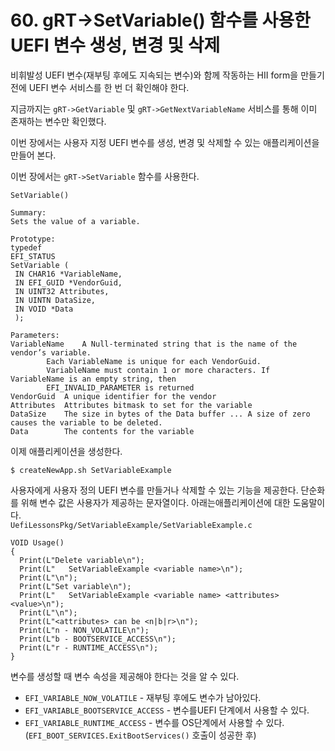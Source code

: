 # 60. gRT->SetVariable() 함수를 사용한 UEFI 변수 생성, 변경 및 삭제

비휘발성 UEFI 변수(재부팅 후에도 지속되는 변수)와 함께 작동하는 HII form을 만들기 전에 UEFI 변수 서비스를 한 번 더 확인해야 한다.

지금까지는 `gRT->GetVariable` 및 `gRT->GetNextVariableName` 서비스를 통해 이미 존재하는 변수만 확인했다.

이번 장에서는 사용자 지정 UEFI 변수를 생성, 변경 및 삭제할 수 있는 애플리케이션을 만들어 본다.

이번 장에서는 `gRT->SetVariable` 함수를 사용한다.

```
SetVariable()

Summary:
Sets the value of a variable.

Prototype:
typedef
EFI_STATUS
SetVariable (
 IN CHAR16 *VariableName,
 IN EFI_GUID *VendorGuid,
 IN UINT32 Attributes,
 IN UINTN DataSize,
 IN VOID *Data
 );

Parameters:
VariableName 	A Null-terminated string that is the name of the vendor’s variable.
		Each VariableName is unique for each VendorGuid.
		VariableName must contain 1 or more characters. If VariableName is an empty string, then
		EFI_INVALID_PARAMETER is returned
VendorGuid 	A unique identifier for the vendor
Attributes 	Attributes bitmask to set for the variable
DataSize 	The size in bytes of the Data buffer ... A size of zero causes the variable to be deleted.
Data 		The contents for the variable
```

이제 애플리케이션을 생성한다.&#x20;

```
$ createNewApp.sh SetVariableExample
```

사용자에게 사용자 정의 UEFI 변수를 만들거나 삭제할 수 있는 기능을 제공한다. 단순화를 위해 변수 값은 사용자가 제공하는 문자열이다. 아래는애플리케이션에 대한 도움말이다. \
`UefiLessonsPkg/SetVariableExample/SetVariableExample.c`

```
VOID Usage()
{
  Print(L"Delete variable\n");
  Print(L"   SetVariableExample <variable name>\n");
  Print(L"\n");
  Print(L"Set variable\n");
  Print(L"   SetVariableExample <variable name> <attributes> <value>\n");
  Print(L"\n");
  Print(L"<attributes> can be <n|b|r>\n");
  Print(L"n - NON_VOLATILE\n");
  Print(L"b - BOOTSERVICE_ACCESS\n");
  Print(L"r - RUNTIME_ACCESS\n");
}
```

변수를 생성할 때 변수 속성을 제공해야 한다는 것을 알 수 있다.&#x20;

* `EFI_VARIABLE_NOW_VOLATILE` - 재부팅 후에도 변수가 남아있다.
* `EFI_VARIABLE_BOOTSERVICE_ACCESS` - 변수를UEFI 단계에서 사용할 수 있다.
* `EFI_VARIABLE_RUNTIME_ACCESS` - 변수를 OS단계에서 사용할 수 있다. (`EFI_BOOT_SERVICES.ExitBootServices()` 호출이 성공한 후)

